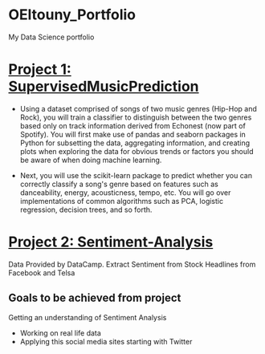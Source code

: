 # OEltouny_Portfolio
My Data Science portfolio

# [Project 1: SupervisedMusicPrediction](https://github.com/OmarEltouny78/SupervisedMusicPrediction)

- Using a dataset comprised of songs of two music genres (Hip-Hop and Rock), you will train a classifier to distinguish between the two genres based only on track information derived from Echonest (now part of Spotify). You will first make use of pandas and seaborn packages in Python for subsetting the data, aggregating information, and creating plots when exploring the data for obvious trends or factors you should be aware of when doing machine learning.

- Next, you will use the scikit-learn package to predict whether you can correctly classify a song's genre based on features such as danceability, energy, acousticness, tempo, etc. You will go over implementations of common algorithms such as PCA, logistic regression, decision trees, and so forth.

# [Project 2: Sentiment-Analysis](https://github.com/OmarEltouny78/Sentiment-Analysis)

Data Provided by DataCamp. Extract Sentiment from Stock Headlines from Facebook and Telsa

## Goals to be achieved from project

Getting an understanding of Sentiment Analysis
- Working on real life data
- Applying this social media sites starting with Twitter
